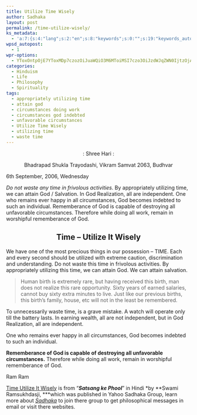 ```yaml
---
title: Utilize Time Wisely
author: Sadhaka
layout: post
permalink: /time-utilize-wisely/
ks_metadata:
  - 'a:7:{s:4:"lang";s:2:"en";s:8:"keywords";s:0:"";s:19:"keywords_autoupdate";s:1:"0";s:11:"description";s:0:"";s:22:"description_autoupdate";s:1:"0";s:5:"title";s:0:"";s:6:"robots";s:12:"index,follow";}'
wpsd_autopost:
  - 1
wpr-options:
  - YToxOntpOjE7YToxMDp7czozOiJuaWQiO3M6MToiMSI7czo3OiJzdWJqZWN0IjtzOjA6IiI7czo4OiJ0ZXh0Ym9keSI7czowOiIiO3M6ODoiaHRtbGJvZHkiO3M6MDoiIjtzOjc6ImRpc2FibGUiO2k6MDtzOjE1OiJub2N1c3RvbWl6YXRpb24iO2k6MTtzOjEyOiJub3Bvc3RzZXJpZXMiO2k6MTtzOjEwOiJodG1sZW5hYmxlIjtpOjE7czoxMjoiYXR0YWNoaW1hZ2VzIjtpOjE7czoyMToic2tpcGFjdGl2ZXN1YnNjcmliZXJzIjtpOjE7fX0=
categories:
  - Hinduism
  - Life
  - Philosophy
  - Spirituality
tags:
  - appropriately utilizing time
  - attain god
  - circumstances doing work
  - circumstances god indebted
  - unfavorable circumstances
  - Utilize Time Wisely
  - utilizing time
  - waste time
---
```

<p style="text-align: center;">
  : Shree Hari :
</p>

<p style="text-align: center;">
  Bhadrapad Shukla Trayodashi, Vikram Samvat 2063, Budhvar
</p>

6th September, 2006, Wednesday

*Do not waste any time in frivolous activities*. By appropriately utilizing time, we can attain God / Salvation. In God Realization, all are independent. One who remains ever happy in all circumstances, God becomes indebted to such an individual. Rememberance of God is capable of destroying all unfavorable circumstances. Therefore while doing all work, remain in worshipful rememberance of God.

<h2 style="text-align: center;">
  Time &#8211; Utilize It Wisely
</h2>

We have one of the most precious things in our possession &#8211; TIME. Each and every second should be utilized with extreme caution, discrimination and understanding. Do not waste this time in frivolous activities. By appropriately utilizing this time, we can attain God. We can attain salvation.

> Human birth is extremely rare, but having received this birth, man does not realize this rare opportunity. Sixty years of earned salaries, cannot buy sixty extra minutes to live. Just like our previous births, this birth&#8217;s family, house, etc will not in the least be remembered.

To unnecessarily waste time, is a grave mistake. A watch will operate only till the battery lasts. In earning wealth, all are not independent, but in God Realization, all are independent.

One who remains ever happy in all circumstances, God becomes indebted to such an individual.

**Rememberance of God is capable of destroying all unfavorable circumstances.** Therefore while doing all work, remain in worshipful rememberance of God.

Ram Ram

[Time Utilize It Wisely][1] is from &#8220;***Satsang ke Phool***&#8221; in Hindi *by **Swami Ramsukhdasji, ***which was published in Yahoo Sadhaka Group, learn more about [*Sadhaka*][2] to join there group to get philosophical messages in email or visit there websites.

 [1]: http://www.philosophyinlife.info/411/time-utilize-wisely.htm
 [2]: http://www.philosophyinlife.info/388/sadhaks-hinduism-spirituality.htm "Sadhaka’s of Hinduism and Spirituality"